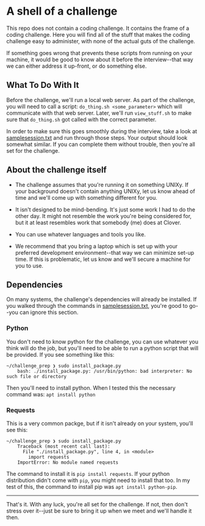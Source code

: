 # A shell of a challenge

This repo does not contain a coding challenge.  It contains the frame of a coding challenge.  Here you will find all of the stuff that makes the coding challenge easy to administer, with none of the actual guts of the challenge.

If something goes wrong that prevents these scripts from running on your machine, it would be good to know about it before the interview--that way we can either address it up-front, or do something else.

## What To Do With It

Before the challenge, we'll run a local web server.  As part of the challenge, you will need to call a script: `do_thing.sh <some_parameter>` which will communicate with that web server. Later, we'll run `view_stuff.sh` to make sure that `do_thing.sh` got called with the correct parameter.

In order to make sure this goes smoothly during the interview, take a look at [samplesession.txt](samplesession.txt) and run through those steps.  Your output should look somewhat similar.  If you can complete them without trouble, then you're all set for the challenge.

## About the challenge itself

- The challenge assumes that you're running it on something UNIXy.  If your background doesn't contain anything UNIXy, let us know ahead of time and we'll come up with something different for you.

- It isn't designed to be mind-bending.  It's just some work I had to do the other day.  It might not resemble the work you're being considered for, but it at least resembles work that somebody (me) does at Clover.

- You can use whatever languages and tools you like.

- We recommend that you bring a laptop which is set up with your preferred development environment--that way we can minimize set-up time.  If this is problematic, let us know and we'll secure a machine for you to use.

## Dependencies

On many systems, the challenge's dependencies will already be installed.  If you walked through the commands in [samplesession.txt](samplesession.txt), you're good to go--you can ignore this section.

### Python

You don't need to know python for the challenge, you can use whatever you think will do the job, but you'll need to be able to run a python script that will be provided.  If you see something like this:

```
~/challenge_prep ❯ sudo install_package.py
    bash: ./install_package.py: /usr/bin/python: bad interpreter: No such file or directory
```

Then you'll need to install python.  When I tested this the necessary command was: `apt install python`

### Requests

This is a very common packge, but if it isn't already on your system, you'll see this:

```
~/challenge_prep ❯ sudo install_package.py
    Traceback (most recent call last):
      File "./install_package.py", line 4, in <module>
        import requests
    ImportError: No module named requests
```

The command to install it is `pip install requests`.  If your python distribution didn't come with `pip`, you might need to install that too.  In my test of this, the command to install pip was `apt install python-pip`.

----

That's it.  With any luck, you're all set for the challenge.  If not, then don't stress over it--just be sure to bring it up when we meet and we'll handle it then.
